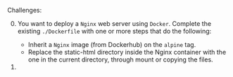 Challenges:

0. You want to deploy a `Nginx` web server using `Docker`.  Complete the existing `./Dockerfile` with one or more steps that do the following:
    - Inherit a `Nginx` image (from Dockerhub) on the `alpine` tag.
    - Replace the static-html directory inside the Nginx container with the one in the current directory, through mount or copying the files.

1. 
   